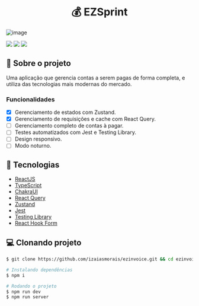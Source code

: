 <h1 align='center'>
   💰 EZSprint
</h1>

![image](https://user-images.githubusercontent.com/53953937/222932658-c9a957c9-d955-4de5-8275-2b24a530db3c.png)

<div>
<img src="https://img.shields.io/static/v1?label=LICENSE&message=MIT&color=805AD5&style=for-the-badge"/> <img src="https://img.shields.io/static/v1?label=STATUS&message=DEVELOPING&color=805AD5&style=for-the-badge"/> <img src="https://img.shields.io/static/v1?label=NODE&message=V16.15.0&color=805AD5&style=for-the-badge"/>
</div>

## 📃 Sobre o projeto

Uma aplicação que gerencia contas a serem pagas de forma completa, e utiliza das tecnologias mais modernas do mercado.

### Funcionalidades

- [x] Gerenciamento de estados com Zustand.
- [x] Gerenciamento de requisições e cache com React Query.
- [ ] Gerenciamento completo de contas à pagar.
- [ ] Testes automatizados com Jest e Testing Library.
- [ ] Design responsivo.
- [ ] Modo noturno.

## 🚀 Tecnologias

- [ReactJS](https://reactjs.org/)
- [TypeScript](https://www.typescriptlang.org/)
- [ChakraUI](https://chakra-ui.com/)
- [React Query](https://redux-toolkit.js.org/)
- [Zustand](https://redux-toolkit.js.org/)
- [Jest](https://redux-toolkit.js.org/)
- [Testing Library](https://redux-toolkit.js.org/)
- [React Hook Form](https://redux-toolkit.js.org/)

## 💻 Clonando projeto

```bash
$ git clone https://github.com/izaiasmorais/ezinvoice.git && cd ezinvoice
```

```bash
# Instalando dependências
$ npm i

# Rodando o projeto
$ npm run dev
$ npm run server

```
